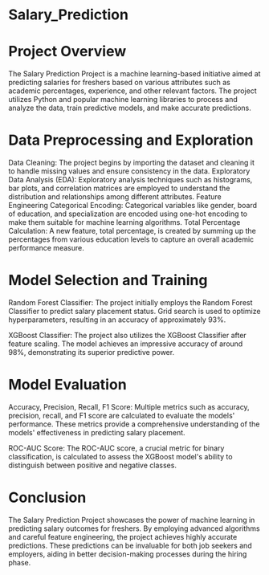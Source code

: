 # Salary_Prediction
# Project Overview
The Salary Prediction Project is a machine learning-based initiative aimed at predicting salaries for freshers based on various attributes such as academic percentages, experience, and other relevant factors.
The project utilizes Python and popular machine learning libraries to process and analyze the data, train predictive models, and make accurate predictions.

# Data Preprocessing and Exploration

Data Cleaning: The project begins by importing the dataset and cleaning it to handle missing values and ensure consistency in the data.
Exploratory Data Analysis (EDA): Exploratory analysis techniques such as histograms, bar plots, and correlation matrices are employed to understand the distribution and relationships among different attributes.
Feature Engineering
Categorical Encoding: Categorical variables like gender, board of education, and specialization are encoded using one-hot encoding to make them suitable for machine learning algorithms.
Total Percentage Calculation: A new feature, total percentage, is created by summing up the percentages from various education levels to capture an overall academic performance measure.

# Model Selection and Training

Random Forest Classifier: The project initially employs the Random Forest Classifier to predict salary placement status. 
Grid search is used to optimize hyperparameters, resulting in an accuracy of approximately 93%.

XGBoost Classifier: The project also utilizes the XGBoost Classifier after feature scaling. The model achieves an impressive accuracy of around 98%, demonstrating its superior predictive power.

# Model Evaluation

Accuracy, Precision, Recall, F1 Score: Multiple metrics such as accuracy, precision, recall, and F1 score are calculated to evaluate the models' performance. These metrics provide a comprehensive understanding of the models' effectiveness in predicting salary placement.

ROC-AUC Score: The ROC-AUC score, a crucial metric for binary classification, is calculated to assess the XGBoost model's ability to distinguish between positive and negative classes.

# Conclusion

The Salary Prediction Project showcases the power of machine learning in predicting salary outcomes for freshers. By employing advanced algorithms and careful feature engineering, the project achieves highly accurate predictions. These predictions can be invaluable for both job seekers and employers, aiding in better decision-making processes during the hiring phase.
